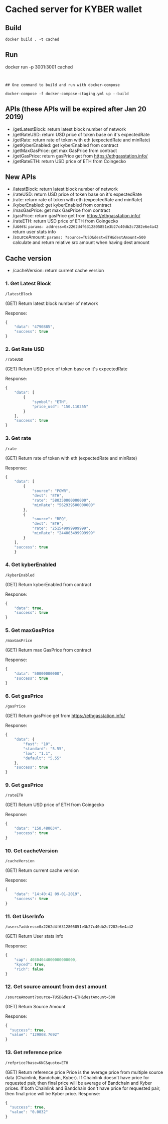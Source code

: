 # Cached server for KYBER wallet

## Build

```
docker build . -t cached
```

## Run
docker run -p 3001:3001 cached
```


## One command to build and run with docker-compose

docker-compose -f docker-compose-staging.yml up --build
```

## APIs (these APIs will be expired after Jan 20 2019)
 - /getLatestBlock: return latest block number of network
 - /getRateUSD: return USD price of token base on it's expectedRate
 - /getRate: return rate of token with eth (expectedRate and minRate)
 - /getKyberEnabled: get kyberEnabled from contract
 - /getMaxGasPrice: get max GasPrice from contract
 - /getGasPrice: return gasPrice get from https://ethgasstation.info/
 - /getRateETH: return USD price of ETH from Coingecko

## New APIs

 - /latestBlock: return latest block number of network
 - /rateUSD: return USD price of token base on it's expectedRate
 - /rate: return rate of token with eth (expectedRate and minRate)
 - /kyberEnabled: get kyberEnabled from contract
 - /maxGasPrice: get max GasPrice from contract
 - /gasPrice: return gasPrice get from https://ethgasstation.info/
 - /rateETH: return USD price of ETH from Coingecko
 - /users: ```params: address=0x2262d4f6312805851e3b27c40db2c7282e6e4a42``` return user stats info
 - /sourceAmount: ```params: ?source=TUSD&dest=ETH&destAmount=500``` calculate and return relative src amount when having dest amount
 
## Cache version
 - /cacheVersion: return current cache version
 
 ### 1. Get Latest Block
`/latestBlock`

(GET) Return latest block number of network

Response:
```javascript
{
    "data": "4790885",
    "success": true
}
```

### 2. Get Rate USD
`/rateUSD`

(GET) Return USD price of token base on it's expectedRate

Response:
```javascript
{
    "data": [
        {
            "symbol": "ETH",
            "price_usd": "150.110255"
        }
    ],
    "success": true
}
```

### 3. Get rate
`/rate`

(GET) Return rate of token with eth (expectedRate and minRate)

Response:
```javascript
{
    "data": [
        {
            "source": "POWR",
            "dest": "ETH",
            "rate": "580350000000000",
            "minRate": "562939500000000"
        },
        {
            "source": "REQ",
            "dest": "ETH",
            "rate": "251549999999999",
            "minRate": "244003499999999"
        }
    ],
    "success": true
    }
```

### 4. Get kyberEnabled
`/kyberEnabled`

(GET) Return kyberEnabled from contract

Response:
```javascript
{
    "data": true,
    "success": true
}
```

### 5. Get maxGasPrice
`/maxGasPrice`

(GET) Return max GasPrice from contract

Response:
```javascript
{
    "data": "50000000000",
    "success": true
}
```

### 6. Get gasPrice
`/gasPrice`

(GET) Return gasPrice get from https://ethgasstation.info/

Response:
```javascript
{
    "data": {
        "fast": "10",
        "standard": "5.55",
        "low": "1.1",
        "default": "5.55"
    },
    "success": true
}
```

### 9. Get gasPrice
`/rateETH`

(GET) Return USD price of ETH from Coingecko

Response:
```javascript
{
    "data": "150.480634",
    "success": true
}
```

### 10. Get cacheVersion
`/cacheVersion`

(GET) Return current cache version

Response:
```javascript
{
    "data": "14:40:42 09-01-2019",
    "success": true
}
```

### 11. Get UserInfo
`/users?address=0x2262d4f6312805851e3b27c40db2c7282e6e4a42`

(GET) Return User stats info

Response:
```javascript
{
    "cap": 40304044000000000000,
    "kyced": true,
    "rich": false
}
```

### 12. Get source amount from dest amount
`/sourceAmount?source=TUSD&dest=ETH&destAmount=500`

(GET) Return Source Amount

Response:
```javascript
{
  "success": true,
  "value": "129808.7692"
}
```

### 13. Get reference price
`/refprice?base=KNC&quote=ETH`

(GET) Return reference price 
Price is the average price from multiple source data (Chainlink, Bandchain, Kyber).
If Chainlink doesn't have price for requested pair, then final price will be average of Bandchain and Kyber prices.
If both Chainlink and Bandchain don't have price for requested pair, then final price will be Kyber price.
Response:
```javascript
{
  "success": true,
  "value": "0.0032"
}
```
